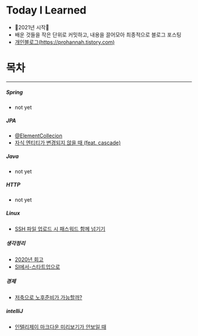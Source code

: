 # Today I Learned

- 🤩2021년 시작🤩
- 배운 것들을 작은 단위로 커밋하고, 내용을 끌어모아 최종적으로 블로그 포스팅
- [개인블로그(https://prohannah.tistory.com)](https://prohannah.tistory.com)

# 목차
---
##### Spring
- not yet


##### JPA
- [@ElementCollecion](jpa/ElementCollection/ElementCollection-annotaion.md)
- [자식 엔티티가 변경되지 않을 때 (feat. cascade)](jpa/자식엔티티가-변경되지-않을때-casecade/자식엔티티가-변경되지-않을때-cascade.md) 

##### Java
- not yet

##### HTTP
- not yet

##### Linux
- [SSH 파일 업로드 시 패스워드 함께 넘기기](linux/SSH-파일업로드-패스워드/SSH-파일업로드-패스워드.md)

##### 생각정리
- [2020년 회고](생각정리/2020년-회고/2020년-회고.md)
- [SI에서-스타트업으로](생각정리/SI에서-스타트업으로/SI에서-스타트업으로.md)

##### 경제
- [저축으로 노후준비가 가능할까?](경제/저축으로-노후준비가-가능할까/저축으로-노후준비가-가능할까.md)

##### intelliJ
- [인텔리제이 마크다운 미리보기가 안보일 때](/intellij/intelij-markdown-preview가-안보일때/intelij-markdown-preview가-안보일때.md)
